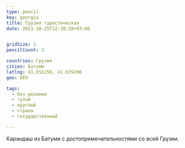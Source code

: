 ```yaml
---
type: pencil
key: georgia
title: Грузия туристическая
date: 2021-10-25T12:38:28+03:00


gridSize: 1
pencilCount: 1

countries: Грузия
cities: Батуми
latlng: 41.651256, 41.639206
geo: GEO

tags:
  - без резинки
  - тупой
  - круглый
  - страна
  - государственный

---
```


Карандаш из Батуми с достопримечательностями со всей Грузии.
